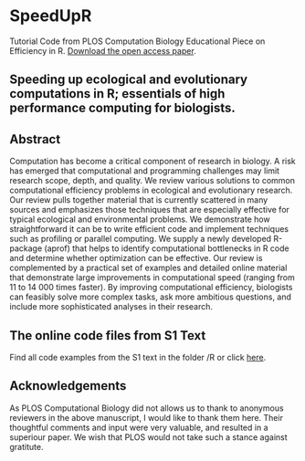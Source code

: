 # SpeedUpR

Tutorial Code from PLOS Computation Biology Educational Piece on Efficiency in R. [Download the open access paper](http://journals.plos.org/ploscompbiol/article?id=10.1371/journal.pcbi.1004140).

Speeding up ecological and evolutionary computations in R; essentials of high performance computing for biologists.
---

## Abstract
Computation has become a critical component of research in biology. A risk has emerged that computational and programming challenges may limit research scope, depth, and quality. We review various solutions to common computational efficiency problems in ecological and evolutionary research. Our review pulls together material that is currently scattered in many sources and emphasizes those techniques that are especially effective for typical ecological and environmental problems. We demonstrate how straightforward it can be to write efficient code and implement techniques such as profiling or parallel computing. We supply a newly developed R-package (aprof) that helps to identify computational bottlenecks in R code and determine whether optimization can be effective. Our review is complemented by a practical set of examples and detailed online material that demonstrate large improvements in computational speed (ranging from 11 to 14 000 times faster). By improving computational efficiency, biologists can feasibly solve more complex tasks, ask more ambitious questions, and include more sophisticated analyses in their research.

## The online code files from S1 Text

Find all code examples from the S1 text in the folder /R or click [here](https://github.com/MarcoDVisser/SpeedUpR/tree/master/R).

## Acknowledgements
As PLOS Computational Biology did not allows us to thank to anonymous reviewers in the above manuscript, I would like to thank them here. Their thoughtful comments and input were very valuable, and resulted in a superiour paper. We wish that PLOS would not take such a stance against gratitute.  